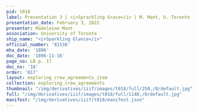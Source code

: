 ```yaml
---
pid: t018
label: Presentation 3 | <i>Sprarkling Grace</i> | M. Mant, U. Toronto | 18
presentation_date: February 3, 2022
presenter: Madeleine Mant
association: University of Toronto
ship_name: "<i>Sparkling Glance</i>"
official_number: '81538'
mha_date: '1896'
doc_date: '1896-11-16'
page_no: LB p. 17
doc_no: '18'
order: '017'
layout: exploring_crew_agreements_item
collection: exploring_crew_agreements
thumbnail: "/img/derivatives/iiif/images/t018/full/250,/0/default.jpg"
full: "/img/derivatives/iiif/images/t018/full/1140,/0/default.jpg"
manifest: "/img/derivatives/iiif/t018/manifest.json"
---
```

